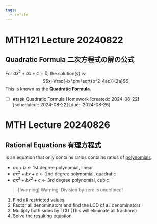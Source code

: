 ```yaml
---
tags:
  - refile
---
```


# MTH121 Lecture 20240822

## Quadratic Formula 二次方程式の解の公式

For $ax^2+bx+c=0$, the solution(s) is:
$$x=\frac{-b \pm \sqrt{b^2-4ac}}{2a}$$
This is known as the **Quadratic Formula**.

- [ ] #task Quadratic Formula Homework  [created:: 2024-08-22]  [scheduled:: 2024-08-22]  [due:: 2024-08-26]


# MTH Lecture 20240826

## Rational Equations 有理方程式

Is an equation that only contains ratios contains ratios of [polynomials](https://google.com).

- $ax+b$ <- 1st degree polynomial, linear
- $ax^2+bx+c$ <- 2nd degree polynomial, quadratic
- $ax^3+bx^2+c$ <- 3rd degree polynomial, cubic

> [!warning] Warning!
> Division by zero is undefined!

1. Find all restricted values
2. Factor all denominators and find the LCD of all denominators
3. Multiply both sides by LCD (This will eliminate all fractions)
4. Solve the resulting equation
